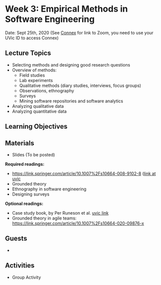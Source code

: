 # Week 3: Empirical Methods in Software Engineering

Date: Sept 25th, 2020
(See [Connex]( https://connex.csc.uvic.ca/portal/site/emse2020) for link to Zoom, you need to use your UVic ID to access Connex)

## Lecture Topics
- Selecting methods and designing good research questions
- Overview of methods:
  - Field studies
  - Lab experiments
  - Qualitative methods (diary studies, interviews, focus groups)
  - Observations, ethnography
  - Surveys
  - Mining software repositories and software analytics
- Analyzing qualitative data 
- Analyzing quantitative data

## Learning Objectives

## Materials
- Slides (To be posted)

**Required readings:**
- https://link.springer.com/article/10.1007%2Fs10664-008-9102-8 ([link at uvic](http://tinyurl.com/y5vp9ews)
- Grounded theory
- Ethnography in software engineering
- Designing surveys


**Optional readings:**
- Case study book, by Per Runeson et al.  [uvic link](http://tinyurl.com/y64b6gw5)
- Grounded theory in agile teams: https://link.springer.com/article/10.1007%2Fs10664-020-09876-x

## Guests
- 

## Activities
- Group Activity

